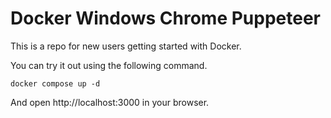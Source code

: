 # Docker Windows Chrome Puppeteer

This is a repo for new users getting started with Docker.

You can try it out using the following command.

```docker compose up -d```

And open http://localhost:3000 in your browser.
